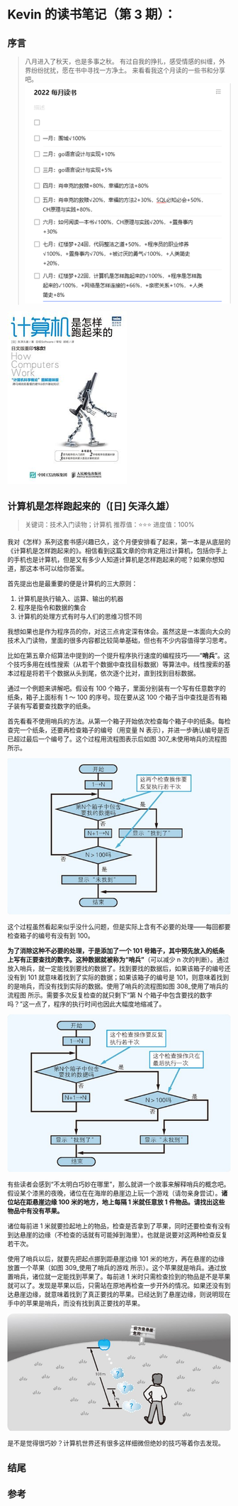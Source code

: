 # Kevin 的读书笔记（第 3 期）：

## 序言

> 八月进入了秋天，也是多事之秋。
> 有过自我的挣扎，感受情感的纠缠，外界纷纷扰扰，愿在书中寻找一方净土。
> 来看看我这个月读的一些书和分享吧。
> ![](300_reading_list.png)

![](302_计算机是怎样跑起来的_cover.jpg)

## 计算机是怎样跑起来的（[日] 矢泽久雄）

> 关键词：技术入门读物；计算机
> 推荐值：⭐⭐⭐
> 进度值：100%

我对《怎样》系列这套书感兴趣已久，这个月便安排看了起来，第一本是从底层的《计算机是怎样跑起来的》。相信看到这篇文章的你肯定用过计算机，包括你手上的手机也是计算机，但是又有多少人知道计算机是怎样跑起来的呢？如果你想知道，那这本书可以给你答案。

首先提出也是最重要的便是计算机的三大原则：

1. 计算机是执行输入、运算、输出的机器
2. 程序是指令和数据的集合
3. 计算机的处理方式有时与人们的思维习惯不同

我想如果也是作为程序员的你，对这三点肯定深有体会。虽然这是一本面向大众的技术入门读物，里面的很多内容都比较简单基础，但也有不少内容值得学习思考。

比如在第五章介绍算法中提到的一个提升程序执行速度的编程技巧——“**哨兵**”。这个技巧多用在线性搜索（从若干个数据中查找目标数据）等算法中。线性搜索的基本过程是将若干个数据从头到尾，依次逐个比对，直到找到目标数据。

通过一个例题来讲解吧。假设有 100 个箱子，里面分别装有一个写有任意数字的纸条，箱子上面标有 1 ～ 100 的序号。现在要从这 100 个箱子当中查找是否有箱子装有写着要查找数字的纸条。

首先看看不使用哨兵的方法。从第一个箱子开始依次检查每个箱子中的纸条。每检查完一个纸条，还要再检查箱子的编号（用变量 N 表示），并进一步确认编号是否已超过最后一个编号了。这个过程用流程图表示后如图 307\_未使用哨兵的流程图 所示。

![307_未使用哨兵的流程图](307_%E6%9C%AA%E4%BD%BF%E7%94%A8%E5%93%A8%E5%85%B5%E7%9A%84%E6%B5%81%E7%A8%8B%E5%9B%BE.png)

这个过程虽然看起来似乎没什么问题，但是实际上含有不必要的处理——每回都要检查箱子的编号有没有到 100。

**为了消除这种不必要的处理，于是添加了一个 101 号箱子，其中预先放入的纸条上写有正要查找的数字。这种数据就被称为“哨兵”**（可以减少 n 次的判断）。通过放入哨兵，就一定能找到要找的数据了。找到要找的数据后，如果该箱子的编号还没有到 101 就意味着找到了实际的数据；如果该箱子的编号是 101，则意味着找到的是哨兵，而没有找到实际的数据。使用了哨兵的流程图如图 308\_使用了哨兵的流程图 所示。需要多次反复检查的就只剩下“第 N 个箱子中包含要找的数字吗？”这一点了，程序的执行时间也因此大幅度地缩减了。

![308_使用了哨兵的流程图](308_%E4%BD%BF%E7%94%A8%E4%BA%86%E5%93%A8%E5%85%B5%E7%9A%84%E6%B5%81%E7%A8%8B%E5%9B%BE.png)

有些读者会感到“不太明白巧妙在哪里”，那么就讲一个故事来解释哨兵的概念吧。假设某个漆黑的夜晚，诸位在在海岸的悬崖边上玩一个游戏（请勿亲身尝试）。**诸位站在距悬崖边缘 100 米的地方，地上每隔 1 米就任意放 1 件物品。请找出这些物品中有没有苹果。**

诸位每前进 1 米就要捡起地上的物品，检查是否拿到了苹果，同时还要检查有没有到达悬崖的边缘（不检查的话就有可能掉到海里）。也就是说要对这两种检查反复若干次。

使用了哨兵以后，就要先把起点挪到距悬崖边缘 101 米的地方，再在悬崖的边缘放置一个苹果（如图 309\_使用了哨兵的游戏 所示）。这个苹果就是哨兵。通过放置哨兵，诸位就一定能找到苹果了。每前进 1 米时只需检查捡到的物品是不是苹果就可以了。发现是苹果以后，只需站在原地再检查一步开外的情况。如果还没有到达悬崖边缘，就意味着找到了真正要找的苹果。已经达到了悬崖边缘，则说明现在手中的苹果是哨兵，而没有找到真正要找的苹果。

![309_使用了哨兵的游戏](309_%E4%BD%BF%E7%94%A8%E4%BA%86%E5%93%A8%E5%85%B5%E7%9A%84%E6%B8%B8%E6%88%8F.png)

是不是觉得很巧妙？计算机世界还有很多这样细微但绝妙的技巧等着你去发现。

## 结尾

>

## 参考
